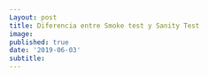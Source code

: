 ```yaml
---
Layout: post 
title: Diferencia entre Smoke test y Sanity Test
image: 
published: true 
date: '2019-06-03'
subtitle: 
---
```

